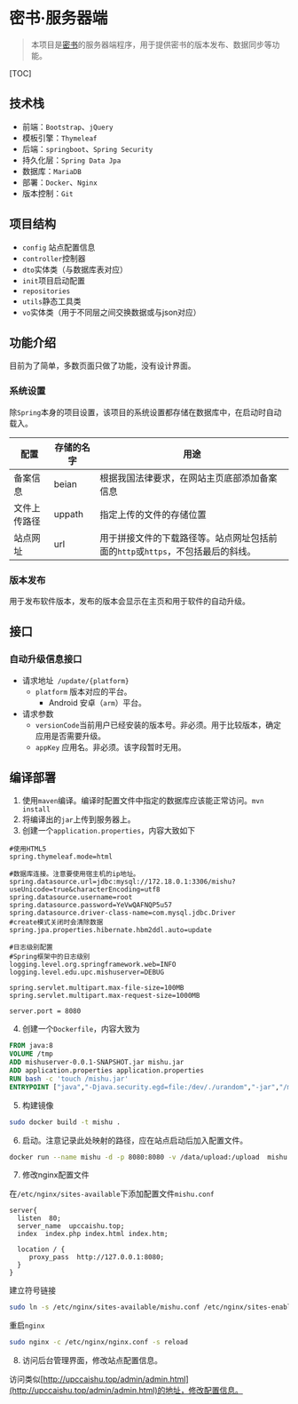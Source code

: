 # 密书·服务器端

> 本项目是[密书](https://code.aliyun.com/yqmailsend/rfkhx)的服务器端程序，用于提供密书的版本发布、数据同步等功能。

[TOC]

## 技术栈

- 前端：`Bootstrap`、`jQuery`
- 模板引擎：`Thymeleaf`
- 后端：`springboot`、`Spring Security`
- 持久化层：`Spring Data Jpa`
- 数据库：`MariaDB`
- 部署：`Docker`、`Nginx`
- 版本控制：`Git`

## 项目结构

- `config` 站点配置信息
- `controller`控制器
- `dto`实体类（与数据库表对应）
- `init`项目启动配置
- `repositories`
- `utils`静态工具类
- `vo`实体类（用于不同层之间交换数据或与json对应）

## 功能介绍

目前为了简单，多数页面只做了功能，没有设计界面。

### 系统设置

除`Spring`本身的项目设置，该项目的系统设置都存储在数据库中，在启动时自动载入。

| 配置         | 存储的名字 | 用途                                                         |
| ------------ | ---------- | ------------------------------------------------------------ |
| 备案信息     | beian      | 根据我国法律要求，在网站主页底部添加备案信息                 |
| 文件上传路径 | uppath     | 指定上传的文件的存储位置                                     |
| 站点网址     | url        | 用于拼接文件的下载路径等。站点网址包括前面的`http`或`https`，不包括最后的斜线。 |

### 版本发布

用于发布软件版本，发布的版本会显示在主页和用于软件的自动升级。

## 接口

### 自动升级信息接口

- 请求地址` /update/{platform}`
  - `platform` 版本对应的平台。
    - Android 安卓（`arm`）平台。
- 请求参数
  - `versionCode`当前用户已经安装的版本号。非必须。用于比较版本，确定应用是否需要升级。
  - `appKey` 应用名。非必须。该字段暂时无用。

## 编译部署

1. 使用`maven`编译。编译时配置文件中指定的数据库应该能正常访问。`mvn install`
2. 将编译出的`jar`上传到服务器上。
3. 创建一个`application.properties`，内容大致如下

```properties
#使用HTML5
spring.thymeleaf.mode=html

#数据库连接。注意要使用宿主机的ip地址。
spring.datasource.url=jdbc:mysql://172.18.0.1:3306/mishu?useUnicode=true&characterEncoding=utf8
spring.datasource.username=root
spring.datasource.password=YeVwQAFNQP5u57
spring.datasource.driver-class-name=com.mysql.jdbc.Driver
#create模式关闭时会清除数据
spring.jpa.properties.hibernate.hbm2ddl.auto=update

#日志级别配置
#Spring框架中的日志级别
logging.level.org.springframework.web=INFO
logging.level.edu.upc.mishuserver=DEBUG

spring.servlet.multipart.max-file-size=100MB
spring.servlet.multipart.max-request-size=1000MB

server.port = 8080
```

4. 创建一个`Dockerfile`，内容大致为

```dockerfile
FROM java:8
VOLUME /tmp
ADD mishuserver-0.0.1-SNAPSHOT.jar mishu.jar
ADD application.properties application.properties
RUN bash -c 'touch /mishu.jar'
ENTRYPOINT ["java","-Djava.security.egd=file:/dev/./urandom","-jar","/mishu.jar"]
```

5. 构建镜像

```bash
sudo docker build -t mishu .
```

6. 启动。注意记录此处映射的路径，应在站点启动后加入配置文件。

```bash
docker run --name mishu -d -p 8080:8080 -v /data/upload:/upload  mishu
```

7. 修改nginx配置文件

在`/etc/nginx/sites-available`下添加配置文件`mishu.conf`

```
server{
  listen  80;
  server_name  upccaishu.top;
  index  index.php index.html index.htm;

  location / {
     proxy_pass  http://127.0.0.1:8080;
  }
}
```

建立符号链接

```bash
sudo ln -s /etc/nginx/sites-available/mishu.conf /etc/nginx/sites-enabled/mishu.conf
```

重启`nginx`

```bash
sudo nginx -c /etc/nginx/nginx.conf -s reload
```

8. 访问后台管理界面，修改站点配置信息。

访问类似[http://upccaishu.top/admin/admin.html](http://upccaishu.top/admin/admin.html)的地址，修改配置信息。